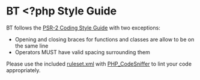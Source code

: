 # BT <?php Style Guide

BT follows the [PSR-2 Coding Style Guide](http://www.php-fig.org/psr/psr-2/)
with two exceptions:

- Opening and closing braces for functions and classes are allow to be on the same line
- Operators MUST have valid spacing surrounding them

Please use the included [ruleset.xml](ruleset.xml) with
[PHP_CodeSniffer](http://pear.php.net/package/PHP_CodeSniffer) to lint your code
appropriately.

